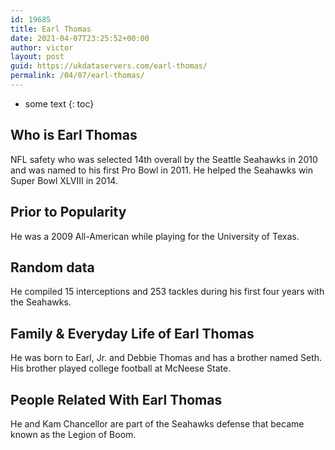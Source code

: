 ```yaml
---
id: 19685
title: Earl Thomas
date: 2021-04-07T23:25:52+00:00
author: victor
layout: post
guid: https://ukdataservers.com/earl-thomas/
permalink: /04/07/earl-thomas/
---
```


* some text
{: toc}


## Who is Earl Thomas



NFL safety who was selected 14th overall by the Seattle Seahawks in 2010 and was named to his first Pro Bowl in 2011. He helped the Seahawks win Super Bowl XLVIII in 2014.

                
                
                
## Prior to Popularity



He was a 2009 All-American while playing for the University of Texas.

                
                
                
## Random data



He compiled 15 interceptions and 253 tackles during his first four years with the Seahawks.

                
                
                
## Family & Everyday Life of Earl Thomas



He was born to Earl, Jr. and Debbie Thomas and has a brother named Seth. His brother played college football at McNeese State.

                
                
                
## People Related With Earl Thomas



He and Kam Chancellor are part of the Seahawks defense that became known as the Legion of Boom.

                
              
            
          
          
          